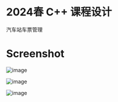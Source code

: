 # 2024春 C++ 课程设计

汽车站车票管理

# Screenshot

![image](https://github.com/4627488/BusTicket/assets/44314811/63f34ef4-0933-4ac8-920a-6e82ab70b725)

![image](https://github.com/4627488/BusTicket/assets/44314811/f86a77f6-4611-4e49-ad52-94f6b719743d)

![image](https://github.com/4627488/BusTicket/assets/44314811/7bd61f59-7653-4fd7-a25c-be26e802b946)
